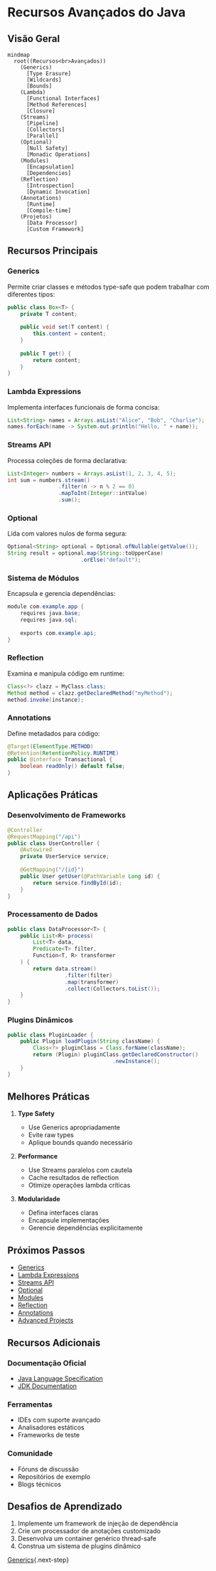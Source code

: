 # Recursos Avançados do Java


## Visão Geral

```mermaid
mindmap
  root((Recursos<br>Avançados))
    (Generics)
      [Type Erasure]
      [Wildcards]
      [Bounds]
    (Lambda)
      [Functional Interfaces]
      [Method References]
      [Closure]
    (Streams)
      [Pipeline]
      [Collectors]
      [Parallel]
    (Optional)
      [Null Safety]
      [Monadic Operations]
    (Modules)
      [Encapsulation]
      [Dependencies]
    (Reflection)
      [Introspection]
      [Dynamic Invocation]
    (Annotations)
      [Runtime]
      [Compile-time]
    (Projetos)
      [Data Processor]
      [Custom Framework]
```

## Recursos Principais

### Generics
Permite criar classes e métodos type-safe que podem trabalhar com diferentes tipos:

```java
public class Box<T> {
    private T content;
    
    public void set(T content) {
        this.content = content;
    }
    
    public T get() {
        return content;
    }
}
```

### Lambda Expressions
Implementa interfaces funcionais de forma concisa:

```java
List<String> names = Arrays.asList("Alice", "Bob", "Charlie");
names.forEach(name -> System.out.println("Hello, " + name));
```

### Streams API
Processa coleções de forma declarativa:

```java
List<Integer> numbers = Arrays.asList(1, 2, 3, 4, 5);
int sum = numbers.stream()
                .filter(n -> n % 2 == 0)
                .mapToInt(Integer::intValue)
                .sum();
```

### Optional
Lida com valores nulos de forma segura:

```java
Optional<String> optional = Optional.ofNullable(getValue());
String result = optional.map(String::toUpperCase)
                       .orElse("default");
```

### Sistema de Módulos
Encapsula e gerencia dependências:

```java
module com.example.app {
    requires java.base;
    requires java.sql;
    
    exports com.example.api;
}
```

### Reflection
Examina e manipula código em runtime:

```java
Class<?> clazz = MyClass.class;
Method method = clazz.getDeclaredMethod("myMethod");
method.invoke(instance);
```

### Annotations
Define metadados para código:

```java
@Target(ElementType.METHOD)
@Retention(RetentionPolicy.RUNTIME)
public @interface Transactional {
    boolean readOnly() default false;
}
```

## Aplicações Práticas

### Desenvolvimento de Frameworks
```java
@Controller
@RequestMapping("/api")
public class UserController {
    @Autowired
    private UserService service;
    
    @GetMapping("/{id}")
    public User getUser(@PathVariable Long id) {
        return service.findById(id);
    }
}
```

### Processamento de Dados
```java
public class DataProcessor<T> {
    public List<R> process(
        List<T> data,
        Predicate<T> filter,
        Function<T, R> transformer
    ) {
        return data.stream()
                  .filter(filter)
                  .map(transformer)
                  .collect(Collectors.toList());
    }
}
```

### Plugins Dinâmicos
```java
public class PluginLoader {
    public Plugin loadPlugin(String className) {
        Class<?> pluginClass = Class.forName(className);
        return (Plugin) pluginClass.getDeclaredConstructor()
                                 .newInstance();
    }
}
```

## Melhores Práticas

1. **Type Safety**
   - Use Generics apropriadamente
   - Evite raw types
   - Aplique bounds quando necessário

2. **Performance**
   - Use Streams paralelos com cautela
   - Cache resultados de reflection
   - Otimize operações lambda críticas

3. **Modularidade**
   - Defina interfaces claras
   - Encapsule implementações
   - Gerencie dependências explicitamente

## Próximos Passos

- [Generics](generics.md)
- [Lambda Expressions](lambda.md)
- [Streams API](streams.md)
- [Optional](optional.md)
- [Modules](modules.md)
- [Reflection](reflection.md)
- [Annotations](annotations.md)
- [Advanced Projects](advanced-projects.md)

## Recursos Adicionais

### Documentação Oficial
- [Java Language Specification](https://docs.oracle.com/javase/specs/)
- [JDK Documentation](https://docs.oracle.com/en/java/javase/)

### Ferramentas
- IDEs com suporte avançado
- Analisadores estáticos
- Frameworks de teste

### Comunidade
- Fóruns de discussão
- Repositórios de exemplo
- Blogs técnicos

## Desafios de Aprendizado

1. Implemente um framework de injeção de dependência
2. Crie um processador de anotações customizado
3. Desenvolva um container genérico thread-safe
4. Construa um sistema de plugins dinâmico

[Generics](generics.md){.next-step}